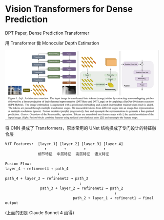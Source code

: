 # Vision Transformers for Dense Prediction

DPT Paper, Dense Prediction Transformer

用 Transformer 做 Monocular Depth Estimation

![DPT](../imgs/DPT.png)

将 CNN 换成了 Transformers，原本常用的 UNet 结构换成了专门设计的特征融合层

```
ViT Features:  [layer_1] [layer_2] [layer_3] [layer_4]
                  ↑        ↑        ↑        ↑
               细节特征  中层特征  高层特征  语义特征

Fusion Flow:
layer_4 → refinenet4 → path_4
                        ↓
path_4 + layer_3 → refinenet3 → path_3  
                                  ↓
                path_3 + layer_2 → refinenet2 → path_2
                                                  ↓
                               path_2 + layer_1 → refinenet1 → final output
```

(上面的图是 Claude Sonnet 4 画得)
